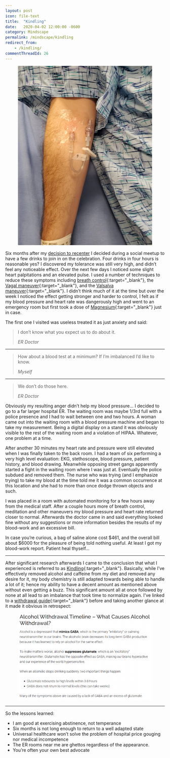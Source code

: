 ```yaml
---
layout: post
icon: file-text
title:  "Kindling"
date:   2020-04-02 12:00:00 -0600
category: Mindscape
permalink: /mindscape/kindling
redirect_from:
    - /kindling/
commentThreadId: 26
---
```


<figure>
    <img src="/media-library/iv-arm.jpg" alt="IV into arm">
</figure>

Six months after my [decision to recenter](/mindscape/2019/07/07/re-centering.html) I decided during a social meetup to have a few drinks to join in on the celebration. Four drinks in four hours is reasonable yes? I discovered my tolerance was still very high, and didn’t feel any noticeable effect. Over the next few days I noticed some slight heart palpitations and an elevated pulse. I used a number of techniques to reduce these symptoms including [breath control](https://www.ncbi.nlm.nih.gov/pubmed/17004338/){:target="_blank"}, the [Vagal maneuver](https://en.wikipedia.org/wiki/Vagal_maneuver){:target="_blank"}, and the [Valsalva maneuver](https://en.wikipedia.org/wiki/Valsalva_maneuver){:target="_blank"}. I didn’t think much of it at the time but over the week I noticed the effect getting stronger and harder to control, I felt as if my blood pressure and heart rate was dangerously high and went to an emergency room but first took a dose of [Magnesium](https://en.wikipedia.org/wiki/Magnesium_deficiency#Arrhythmia){:target="_blank"} just in case.

The first one I visited was useless treated it as just anxiety and said:

> I don’t know what you expect us to do about it.
>
> <cite>ER Doctor</cite>

---

> How about a blood test at a minimum? If I’m imbalanced I’d like to know.
>
> <cite>Myself</cite>

---

> We don’t do those here.
>
> <cite>ER Doctor</cite>

Obviously my resulting anger didn’t help my blood pressure… I decided to go to a far larger hospital ER. The waiting room was maybe 1/3rd full with a police presence and I had to wait between one and two hours. A woman came out into the waiting room with a blood pressure machine and began to take my measurement. Being a digital display on a stand it was obviously visible to the rest of the waiting room and a violation of HIPAA. Whatever, one problem at a time.

After another 30 minutes my heart rate and pressure were still elevated when I was finally taken to the back room. I had a team of six performing a very high level evaluation: EKG, stethoscope, blood pressure, patient history, and blood drawing. Meanwhile opposing street gangs apparently started a fight in the waiting room where I was just at. Eventually the police subdued and removed them. The nurse who was trying (and I emphasize trying) to take my blood at the time told me it was a common occurrence at this location and she had to more than once dodge thrown objects and such.

I was placed in a room with automated monitoring for a few hours away from the medical staff. After a couple hours more of breath control, meditation and other maneuvers my blood pressure and heart rate returned closer to normal. Afterwards the doctor came in and said everything looked fine without any suggestions or more information besides the results of my blood-work and an excessive bill.

In case you’re curious, a bag of saline alone cost $461, and the overall bill about $6000 for the pleasure of being told nothing useful. At least I got my blood-work report. Patient heal thyself…

---

After significant research afterwards I came to the conclusion that what I experienced is referred to as [Kindling](https://www.alcohol.org/effects/kindling-withdrawal/){:target="_blank"}. Basically, while I’ve effectively removed alcohol and caffeine from my diet and removed any desire for it, my body chemistry is still adapted towards being able to handle a lot of it; hence my ability to have a decent amount as mentioned above without even getting a buzz. This significant amount all at once followed by none at all lead to an imbalance that took time to normalize again. I’ve linked to a [withdrawal guide](https://web.archive.org/web/20171012055304/http://fit-recovery.com:80/alcohol-withdrawal-timeline-body-repair-after-quitting-drinking/){:target="_blank"} before and taking another glance at it made it obvious in retrospect:

<figure>
    <img src="/media-library/alcohol-withdrawal.png" alt="Alcohol Withdrawal Timeline">
</figure>

---

So the lessons learned:

- I am good at exercising abstinence, not temperance
- Six months is not long enough to return to a well adapted state
- Universal healthcare won’t solve the problem of hospital price gouging nor medical incompetence
- The ER rooms near me are ghettos regardless of the appearance.
- You’re often your own best advocate
